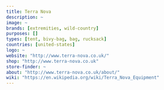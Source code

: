 ```yaml
---
title: Terra Nova
description: ~
image: ~
brands: [extremities, wild-country]
purposes: []
types: [tent, bivy-bag, bag, rucksack]
countries: [united-states]
logo: ~
website: "http://www.terra-nova.co.uk/"
shop: "http://www.terra-nova.co.uk"
store-finder: ~
about: "http://www.terra-nova.co.uk/about/"
wiki: "https://en.wikipedia.org/wiki/Terra_Nova_Equipment"
---
```

